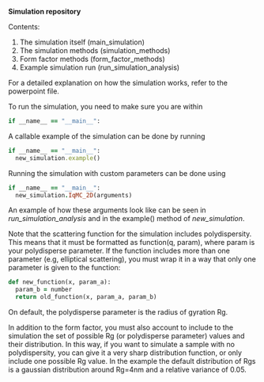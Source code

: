 **Simulation repository**

Contents: 
1. The simulation itself (main_simulation)
2. The simulation methods (simulation_methods)
4. Form factor methods (form_factor_methods)
5. Example simulation run (run_simulation_analysis)

For a detailed explanation on how the simulation works, refer to the powerpoint file.

To run the simulation, you need to make sure you are within
```ruby
if __name__ == "__main__":
```
A callable example of the simulation can be done by running
```ruby
if __name__ == "__main__":
  new_simulation.example()
```

Running the simulation with custom parameters can be done using 
```ruby
if __name__ == "__main__":
  new_simulation.IqMC_2D(arguments)
```

An example of how these arguments look like can be seen in *run_simulation_analysis* and in the example() method of *new_simulation*. 

Note that the scattering function for the simulation includes polydispersity. This means that it must be formatted as function(q, param), where param is your polydisperse parameter. If the function includes more than one parameter (e.g, elliptical scattering), you must wrap it in a way that only one parameter is given to the function:
```ruby
def new_function(x, param_a):
  param_b = number
  return old_function(x, param_a, param_b)
```
On default, the polydisperse parameter is the radius of gyration Rg. 

In addition to the form factor, you must also account to include to the simulation the set of possible Rg (or polydisperse parameter) values and their distribution. 
In this way, if you want to simulate a sample with no polydispersity, you can give it a very sharp distribution function, or only include one possible Rg value. In the example the default distribution of Rgs is a gaussian distribution around Rg=4nm and a relative variance of 0.05.





